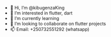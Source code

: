 - 👋 Hi, I’m @kibugenzaKing
- 👀 I’m interested in flutter, dart
- 🌱 I’m currently learning
- 💞️ I’m looking to collaborate on flutter projects
- 📫 Email: +250732551292 (whatsapp)

<!---
kibugenzaKing/kibugenzaKing is a ✨ special ✨ repository because its `README.md` (this file) appears on your GitHub profile.
You can click the Preview link to take a look at your changes.
--->

